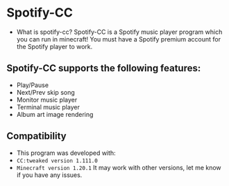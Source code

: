# Spotify-CC
- What is spotify-cc?
Spotify-CC is a Spotify music player program which you can run in minecraft!
You must have a Spotify premium account for the Spotify player to work.

## Spotify-CC supports the following features:
- Play/Pause
- Next/Prev skip song
- Monitor music player
- Terminal music player
- Album art image rendering

## Compatibility
- This program was developed with:
- `CC:tweaked version 1.111.0`
- `Minecraft version 1.20.1`
It may work with other versions, let me know if you have any issues.



